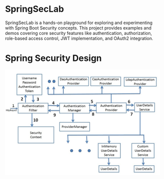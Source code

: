 # SpringSecLab
SpringSecLab is a hands-on playground for exploring and experimenting with Spring Boot Security concepts. This project provides examples and demos covering core security features like authentication, authorization, role-based access control, JWT implementation, and OAuth2 integration.


# Spring Security Design
![](src/main/resources/spring-security.png)